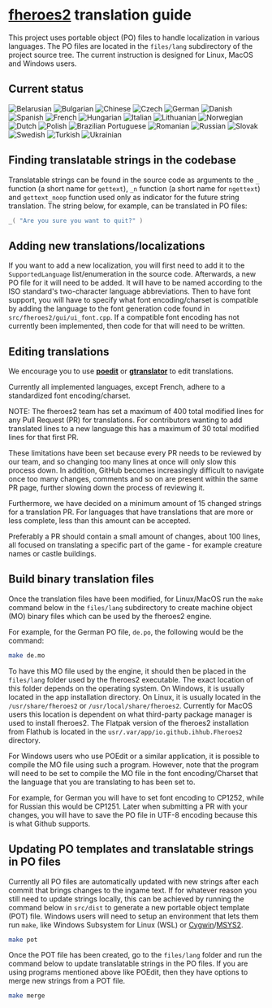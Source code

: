 # [**fheroes2**](README.md) translation guide

This project uses portable object (PO) files to handle localization in various languages. The PO files are located in the `files/lang`
subdirectory of the project source tree. The current instruction is designed for Linux, MacOS and Windows users.

## Current status

![Belarusian](https://img.shields.io/endpoint?url=https://ihhub.github.io/fheroes2/json/lang_be.json)
![Bulgarian](https://img.shields.io/endpoint?url=https://ihhub.github.io/fheroes2/json/lang_bg.json)
![Chinese](https://img.shields.io/endpoint?url=https://svenqi.github.io/fheroes2/json/lang_cn.json)
![Czech](https://img.shields.io/endpoint?url=https://ihhub.github.io/fheroes2/json/lang_cs.json)
![German](https://img.shields.io/endpoint?url=https://ihhub.github.io/fheroes2/json/lang_de.json)
![Danish](https://img.shields.io/endpoint?url=https://ihhub.github.io/fheroes2/json/lang_dk.json)
![Spanish](https://img.shields.io/endpoint?url=https://ihhub.github.io/fheroes2/json/lang_es.json)
![French](https://img.shields.io/endpoint?url=https://ihhub.github.io/fheroes2/json/lang_fr.json)
![Hungarian](https://img.shields.io/endpoint?url=https://ihhub.github.io/fheroes2/json/lang_hu.json)
![Italian](https://img.shields.io/endpoint?url=https://ihhub.github.io/fheroes2/json/lang_it.json)
![Lithuanian](https://img.shields.io/endpoint?url=https://ihhub.github.io/fheroes2/json/lang_lt.json)
![Norwegian](https://img.shields.io/endpoint?url=https://ihhub.github.io/fheroes2/json/lang_nb.json)
![Dutch](https://img.shields.io/endpoint?url=https://ihhub.github.io/fheroes2/json/lang_nl.json)
![Polish](https://img.shields.io/endpoint?url=https://ihhub.github.io/fheroes2/json/lang_pl.json)
![Brazilian Portuguese](https://img.shields.io/endpoint?url=https://ihhub.github.io/fheroes2/json/lang_pt.json)
![Romanian](https://img.shields.io/endpoint?url=https://ihhub.github.io/fheroes2/json/lang_ro.json)
![Russian](https://img.shields.io/endpoint?url=https://ihhub.github.io/fheroes2/json/lang_ru.json)
![Slovak](https://img.shields.io/endpoint?url=https://ihhub.github.io/fheroes2/json/lang_sk.json)
![Swedish](https://img.shields.io/endpoint?url=https://ihhub.github.io/fheroes2/json/lang_sv.json)
![Turkish](https://img.shields.io/endpoint?url=https://ihhub.github.io/fheroes2/json/lang_tr.json)
![Ukrainian](https://img.shields.io/endpoint?url=https://ihhub.github.io/fheroes2/json/lang_uk.json)

## Finding translatable strings in the codebase

Translatable strings can be found in the source code as arguments to the `_` function (a short name for `gettext`),
`_n` function (a short name for `ngettext`) and `gettext_noop` function used only as indicator for the future string
translation. The string below, for example, can be translated in PO files:

```cpp
_( "Are you sure you want to quit?" )
```

## Adding new translations/localizations

If you want to add a new localization, you will first need to add it to the `SupportedLanguage` list/enumeration in the source code.
Afterwards, a new PO file for it will need to be added. It will have to be named according to the ISO standard's two-character
language abbreviations. Then to have font support, you will have to specify what font encoding/charset is compatible by adding
the language to the font generation code found in `src/fheroes2/gui/ui_font.cpp`. If a compatible font encoding has not currently
been implemented, then code for that will need to be written.

## Editing translations

We encourage you to use [**poedit**](https://poedit.net/) or [**gtranslator**](https://wiki.gnome.org/Apps/Gtranslator) to
edit translations.

Currently all implemented languages, except French, adhere to a standardized font encoding/charset.

NOTE: The fheroes2 team has set a maximum of 400 total modified lines for any Pull Request (PR) for translations. For contributors wanting to
add translated lines to a new language this has a maximum of 30 total modified lines for that first PR.

These limitations have been set because every PR needs to be reviewed by our team, and so changing too many lines at once will only slow this
process down. In addition, GitHub becomes increasingly difficult to navigate once too many changes, comments and so on are present within the
same PR page, further slowing down the process of reviewing it.

Furthermore, we have decided on a minimum amount of 15 changed strings for a translation PR. For languages that have translations that are more
or less complete, less than this amount can be accepted.

Preferably a PR should contain a small amount of changes, about 100 lines, all focused on translating a specific part of the game - for
example creature names or castle buildings.

## Build binary translation files

Once the translation files have been modified, for Linux/MacOS run the `make` command below in the `files/lang` subdirectory to create
machine object (MO) binary files which can be used by the fheroes2 engine.

For example, for the German PO file, `de.po`, the following would be the command:
```bash
make de.mo
```

To have this MO file used by the engine, it should then be placed in the `files/lang` folder used by the fheroes2 executable.
The exact location of this folder depends on the operating system. On Windows, it is usually located in the app installation
directory. On Linux, it is usually located in the `/usr/share/fheroes2` or `/usr/local/share/fheroes2`. Currently for MacOS 
users this location is dependent on what third-party package manager is used to install fheroes2. The Flatpak version of the 
fheroes2 installation from Flathub is located in the `usr/.var/app/io.github.ihhub.Fheroes2` directory.


For Windows users who use POEdit or a similar application, it is possible to compile the MO file using such a program. However, note that
the program will need to be set to compile the MO file in the font encoding/Charset that the language that you are translating to has been
set to.

For example, for German you will have to set font encoding to CP1252, while for Russian this would be CP1251. Later when submitting
a PR with your changes, you will have to save the PO file in UTF-8 encoding because this is what Github supports.

## Updating PO templates and translatable strings in PO files

Currently all PO files are automatically updated with new strings after each commit that brings changes to the ingame text. If for whatever
reason you still need to update strings locally, this can be achieved by running the command below in `src/dist` to generate a new portable
object template (POT) file. Windows users will need to setup an environment that lets them run `make`, like Windows Subsystem for Linux (WSL)
or [Cygwin](https://www.cygwin.com/)/[MSYS2](https://www.msys2.org/).

```bash
make pot
```

Once the POT file has been created, go to the `files/lang` folder and run the command below to update translatable strings in the PO files.
If you are using programs mentioned above like POEdit, then they have options to merge new strings from a POT file.

```bash
make merge
```
